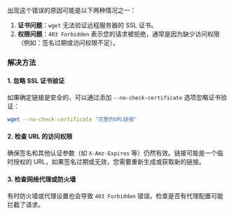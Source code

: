 出现这个错误的原因可能是以下两种情况之一：

1. **证书问题**：`wget` 无法验证远程服务器的 SSL 证书。
2. **权限问题**：`403 Forbidden` 表示您的请求被拒绝，通常是因为缺少访问权限（例如：签名过期或访问权限不足）。

### 解决方法

#### 1. 忽略 SSL 证书验证
如果确定链接是安全的，可以通过添加 `--no-check-certificate` 选项忽略证书验证：

```bash
wget --no-check-certificate "完整的URL链接"
```

#### 2. 检查 URL 的访问权限
确保签名和其他认证参数（如 `X-Amz-Expires` 等）仍然有效。链接可能是一个临时授权的 URL，如果签名过期或无效，您需要重新生成或获取新的链接。

#### 3. 检查网络代理或防火墙
有时防火墙或代理设置也会导致 `403 Forbidden` 错误。检查是否有代理配置可能拦截了请求。